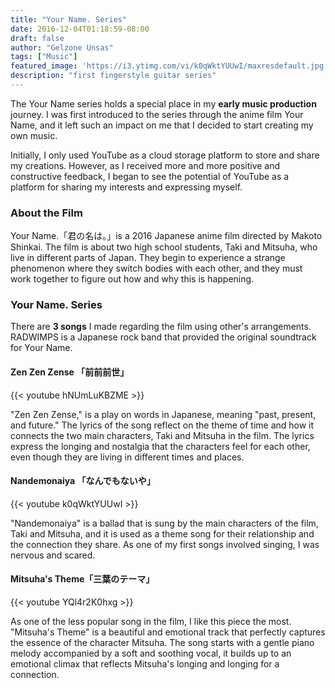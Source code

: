 ```yaml
---
title: "Your Name. Series"
date: 2016-12-04T01:18:59-08:00
draft: false
author: "Gelzone Unsas"
tags: ["Music"]
featured_image: 'https://i3.ytimg.com/vi/k0qWktYUUwI/maxresdefault.jpg'
description: "first fingerstyle guitar series"
---
```


The Your Name series holds a special place in my **early music production** journey. I was first introduced to the series through the anime film Your Name, and it left such an impact on me that I decided to start creating my own music. <!--more-->

Initially, I only used YouTube as a cloud storage platform to store and share my creations. However, as I received more and more positive and constructive feedback, I began to see the potential of YouTube as a platform for sharing my interests and expressing myself.

### About the Film
Your Name.「君の名は。」is a 2016 Japanese anime film directed by Makoto Shinkai. The film is about two high school students, Taki and Mitsuha, who live in different parts of Japan. They begin to experience a strange phenomenon where they switch bodies with each other, and they must work together to figure out how and why this is happening.

### Your Name. Series
There are **3 songs** I made regarding the film using other's arrangements. RADWIMPS is a Japanese rock band that provided the original soundtrack for Your Name. 

#### Zen Zen Zense 「前前前世」

{{< youtube hNUmLuKBZME >}}

"Zen Zen Zense," is a play on words in Japanese, meaning "past, present, and future." The lyrics of the song reflect on the theme of time and how it connects the two main characters, Taki and Mitsuha in the film. The lyrics express the longing and nostalgia that the characters feel for each other, even though they are living in different times and places.

#### Nandemonaiya 「なんでもないや」

{{< youtube k0qWktYUUwI >}}

"Nandemonaiya" is a ballad that is sung by the main characters of the film, Taki and Mitsuha, and it is used as a theme song for their relationship and the connection they share. As one of my first songs involved singing, I was nervous and scared.

#### Mitsuha's Theme「三葉のテーマ」

{{< youtube YQl4r2K0hxg >}}

As one of the less popular song in the film, I like this piece the most. "Mitsuha's Theme" is a beautiful and emotional track that perfectly captures the essence of the character Mitsuha. The song starts with a gentle piano melody accompanied by a soft and soothing vocal, it builds up to an emotional climax that reflects Mitsuha's longing and longing for a connection. 